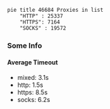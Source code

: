 
```mermaid
pie title 46684 Proxies in list
    "HTTP" : 25337
    "HTTPS": 7164
    "SOCKS" : 19572
```

### Some Info
#### Average Timeout

- mixed: 3.1s
- http: 1.5s
- https: 8.5s
- socks: 6.2s